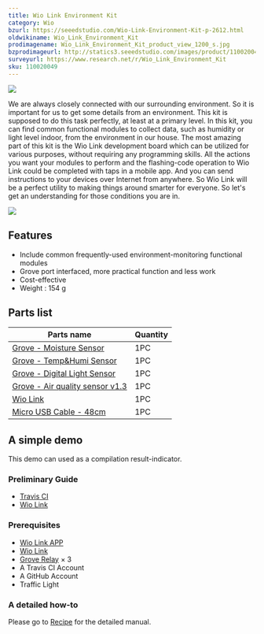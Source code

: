 ```yaml
---
title: Wio Link Environment Kit
category: Wio
bzurl: https://seeedstudio.com/Wio-Link-Environment-Kit-p-2612.html
oldwikiname: Wio_Link_Environment_Kit
prodimagename: Wio_Link_Environment_Kit_product_view_1200_s.jpg
bzprodimageurl: http://statics3.seeedstudio.com/images/product/110020049 1.jpg
surveyurl: https://www.research.net/r/Wio_Link_Environment_Kit
sku: 110020049
---
```


![](/https://github.com/SeeedDoc/WikiMigrationSync/raw/master/docs/assets/Wio_Link_Environment_Kit/img/Wio_Link_Environment_Kit_product_view_1200_s.jpg)

We are always closely connected with our surrounding environment. So it is important for us to get some details from an environment. This kit is supposed to do this task perfectly, at least at a primary level. In this kit, you can find common functional modules to collect data, such as humidity or light level indoor, from the environment in our house. The most amazing part of this kit is the Wio Link development board which can be utilized for various purposes, without requiring any programming skills. All the actions you want your modules to perform and the flashing-code operation to Wio Link could be completed with taps in a mobile app. And you can send instructions to your devices over Internet from anywhere. So Wio Link will be a perfect utility to making things around smarter for everyone. So let's get an understanding for those conditions you are in.

[![](/https://github.com/SeeedDoc/WikiMigrationSync/raw/master/docs/assets/common/Get_One_Now_Banner.png)](http://www.seeedstudio.com/depot/Wio-Link-Environment-Kit-p-2612.html)

Features
--------

-   Include common frequently-used environment-monitoring functional modules
-   Grove port interfaced, more practical function and less work
-   Cost-effective
-   Weight : 154 g

Parts list
----------

| Parts name                                                                                                                | Quantity |
|---------------------------------------------------------------------------------------------------------------------------|----------|
| [Grove - Moisture Sensor](/Grove-Moisture_Sensor)                                                                         | 1PC     |
| [Grove - Temp&Humi Sensor](http://www.seeedstudio.com/depot/Grove-TempHumi-Sensor-p-745.html?cPath=25_125)                | 1PC     |
| [Grove - Digital Light Sensor](http://www.seeedstudio.com/depot/Grove-Digital-Light-Sensor-p-1281.html?cPath=25_128)      | 1PC     |
| [Grove - Air quality sensor v1.3](http://www.seeedstudio.com/depot/Grove-Air-quality-sensor-v13-p-2439.html?cPath=25_127) | 1PC     |
| [Wio Link](/Wio_Link)                                                                                                     | 1PC     |
| [Micro USB Cable - 48cm](http://www.seeedstudio.com/depot/Micro-USB-Cable-48cm-p-1475.html?cPath=98_100)                  | 1PC     |

A simple demo
-------------

This demo can used as a compilation result-indicator.

### Preliminary Guide

-   [Travis CI](https://travis-ci.org/)
-   [Wio Link](/Wio_Link)

### Prerequisites

-   [Wio Link APP](https://www.kickstarter.com/projects/seeed/wio-link-3-steps-5-minutes-build-your-iot-applicat)
-   [Wio Link](/Wio_Link)
-   [Grove Relay](http://www.seeedstudio.com/depot/Grove-Relay-p-769.html?cPath=39_42) × 3
-   A Travis CI Account
-   A GitHub Account
-   Traffic Light

### A detailed how-to

Please go to [Recipe](http://www.seeedstudio.com/recipe/1068-traffic-light-indicates-travis-ci-compiled-results.html) for the detailed manual.


<!-- This Markdown file was created from http://www.seeedstudio.com/wiki/Wio_Link_Environment_Kit -->
